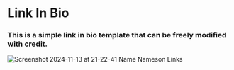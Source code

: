 # Link In Bio
### This is a simple link in bio template that can be freely modified with credit.
![Screenshot 2024-11-13 at 21-22-41 Name Nameson Links](https://github.com/user-attachments/assets/2008913b-7bf1-456c-9e5d-c52d8527ff41)
